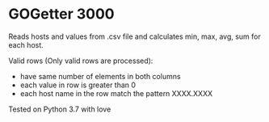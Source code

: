 <h1>GOGetter 3000</h1>

Reads hosts and values from .csv file and calculates min, max, avg, sum for each host.

Valid rows (Only valid rows are processed):

* have same number of elements in both columns
* each value in row is greater than 0
* each host name in the row match the pattern XXXX.XXXX

Tested on Python 3.7 with love
